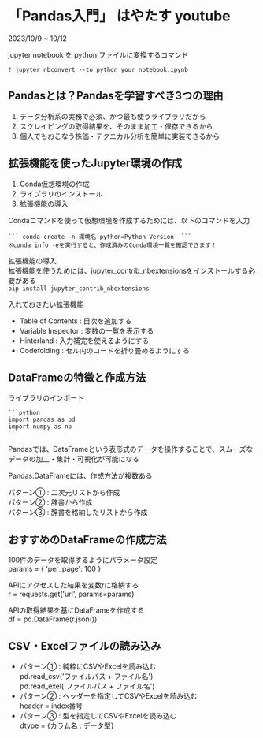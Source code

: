 # 「Pandas入門」 はやたす youtube

2023/10/9 ~ 10/12  

jupyter notebook を python ファイルに変換するコマンド

```! jupyter nbconvert --to python your_notebook.ipynb```

## Pandasとは？Pandasを学習すべき3つの理由

1. データ分析系の実務で必須、かつ最も使うライブラリだから
2. スクレイピングの取得結果を、そのまま加工・保存できるから
3. 個人でもおこなう株価・テクニカル分析を簡単に実装できるから

## 拡張機能を使ったJupyter環境の作成

1. Conda仮想環境の作成
2. ライブラリのインストール
3. 拡張機能の導入

Condaコマンドを使って仮想環境を作成するためには、以下のコマンドを入力  

    ``` conda create -n 環境名 python=Python Version  ```  
    ※conda info -eを実行すると、作成済みのConda環境一覧を確認できます！  

拡張機能の導入  
    拡張機能を使うためには、jupyter_contrib_nbextensionsをインストールする必要がある  
    ``` pip install jupyter_contrib_nbextensions ```  

入れておきたい拡張機能

- Table of Contents : 目次を追加する  
- Variable Inspector : 変数の一覧を表示する  
- Hinterland : 入力補完を使えるようにする  
- Codefolding : セル内のコードを折り畳めるようにする  

## DataFrameの特徴と作成方法

ライブラリのインポート  

    ```python
    import pandas as pd
    import numpy as np
    ```

Pandasでは、DataFrameという表形式のデータを操作することで、スムーズなデータの加工・集計・可視化が可能になる  

Pandas.DataFrameには、作成方法が複数ある

パターン① : 二次元リストから作成  
パターン② : 辞書から作成  
パターン③ : 辞書を格納したリストから作成  

## おすすめのDataFrameの作成方法

100件のデータを取得するようにパラメータ設定  
params = {
    'per_page': 100
}

APIにアクセスした結果を変数rに格納する  
r = requests.get('url', params=params)  

APIの取得結果を基にDataFrameを作成する  
df = pd.DataFrame(r.json())  

## CSV・Excelファイルの読み込み

- パターン① : 純粋にCSVやExcelを読み込む  
    pd.read_csv('ファイルパス + ファイル名')  
    pd.read_exel('ファイルパス + ファイル名')  
- パターン② : ヘッダーを指定してCSVやExcelを読み込む  
    header = index番号  
- パターン③ : 型を指定してCSVやExcelを読み込む  
    dtype = {カラム名 : データ型}  

